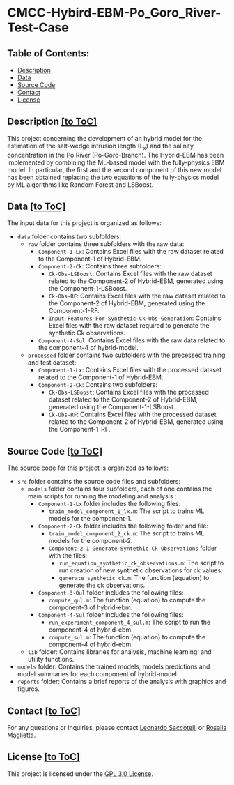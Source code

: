 ﻿# CMCC-Hybird-EBM-Po_Goro_River-Test-Case
 
## Table of Contents:
- [Description](#description)
- [Data](#data)
- [Source Code](#source-code)
- [Contact](#contact)
- [License](#license)

## Description [[to ToC]](#description)

This project concerning the development of an hybrid model for the estimation of the salt-wedge intrusion length (L<sub>x</sub>) and the salinity concentration in the Po River (Po-Goro-Branch). 
The Hybrid-EBM has been implemented by combining the ML-based model with the fully-physics EBM model. In particular, the first and the second component of this new model has been obtained replacing the two equations of the fully-physics model by ML algorithms like Random Forest and LSBoost.

## Data [[to ToC]](#data)
The input data for this project is organized as follows:

- `data` folder contains two subfolders:
  - `raw` folder contains three subfolders with the raw data:
	- `Component-1-Lx`: Contains Excel files with the raw dataset related to the Component-1 of Hybrid-EBM.
	- `Component-2-Ck`: Contains three subfolders:
		- `Ck-Obs-LSBoost`: Contains Excel files with the raw dataset related to the Component-2 of Hybrid-EBM, generated using the Component-1-LSBoost.
		- `Ck-Obs-RF`: Contains Excel files with the raw dataset related to the Component-2 of Hybrid-EBM, generated using the Component-1-RF.
		- `Input-Features-For-Synthetic-Ck-Obs-Generation`: Contains Excel files with the raw dataset required to generate the synthetic Ck observations.
	- `Component-4-Sul`: Contains Excel files with the raw data related to the component-4 of hybrid-model.
  - `processed` folder contains two subfolders with the precessed training and test dataset:
	- `Component-1-Lx`: Contains Excel files with the processed dataset related to the Component-1 of Hybrid-EBM.
	- `Component-2-Ck`: Contains two subfolders:
		- `Ck-Obs-LSBoost`: Contains Excel files with the processed dataset related to the Component-2 of Hybrid-EBM, generated using the Component-1-LSBoost.
		- `Ck-Obs-RF`: Contains Excel files with the processed dataset related to the Component-2 of Hybrid-EBM, generated using the Component-1-RF.
  

## Source Code [[to ToC]](#table-of-contents)

The source code for this project is organized as follows:

- `src` folder contains the source code files and subfolders:
  - `models` folder contains four subfolders, each of one contains the main scripts for running the modeling and analysis :
	 - `Component-1-Lx` folder includes the following files:
		- `train_model_component_1_lx.m`: The script to trains ML models for the component-1.
	 - `Component-2-Ck` folder includes the following folder and file:
		- `train_model_component_2_ck.m`: The script to trains ML models for the component-2.
		- `Component-2-1-Generate-Syntethic-Ck-Observations` folder with the files:
			- `run_equation_synthetic_ck_observations.m`: The script to run creation of new synthetic observations for ck values.
			- `generate_synthetic_ck.m`: The function (equation) to generate the ck observations.
	 - `Component-3-Qul` folder includes the following files:
		- `compute_qul.m`: The function (equation) to compute the component-3 of hybrid-ebm.
	 - `Component-4-Sul` folder includes the following files:
		- `run_experiment_component_4_sul.m`: The script to run the component-4 of hybrid-ebm.
		- `compute_sul.m`: The function (equation) to compute the component-4 of hybrid-ebm.
  - `lib` folder: Contains libraries for analysis, machine learning, and utility functions.
- `models` folder: Contains the trained models, models predictions and model summaries for each component of hybrid-model.
- `reports` folder: Contains a brief reports of the analysis with graphics and figures.



## Contact [[to ToC]](#table-of-contents)

For any questions or inquiries, please contact [Leonardo Saccotelli](mailto:leonardo.saccotelli@cmcc.it) or [Rosalia Maglietta](mailto:rosalia.maglietta@cnr.it).

## License [[to ToC]](#table-of-contents)

This project is licensed under the [GPL 3.0 License](LICENSE).
